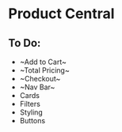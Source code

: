 # Product Central

## To Do:

- ~Add to Cart~
- ~Total Pricing~
- ~Checkout~
- ~Nav Bar~
- Cards
- Filters
- Styling
- Buttons
